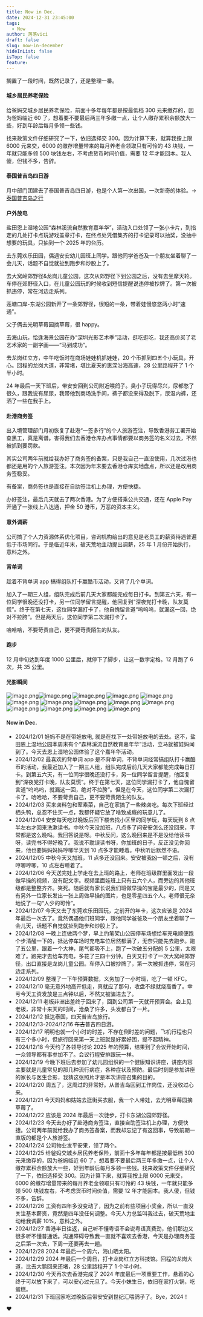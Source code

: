 ```yaml
---
title: Now in Dec.
date: 2024-12-31 23:45:00
tags:
  - Now
author: 落落vici
draft: false
slug: now-in-december
hideInList: false
isTop: false
feature:
---
```

搁置了一段时间，既然记录了，还是整理一番。

#### 城乡居民养老保险
给爸妈交城乡居民养老保险，前面十多年每年都是按最低档 300 元来缴存的，因为爸妈临近 60 了，想着要不要最后两三年多缴一点，让个人缴存累积余额放大一些，好到年龄后每月多领一些钱。

找来政策文件仔细研究了一下，依旧选择交 300。因为计算下来，就算我按上限 6000 元来交，6000 的缴存增量带来的每月养老金领取只有可怜的 43 块钱，一年就只能多领 500 块钱左右，不考虑货币时间价值，需要 12 年才能回本。我人傻，但钱不多，告辞。

#### 泰国普吉岛四日游
月中部门团建去了泰国普吉岛四日游，也是个人第一次出国，一次新奇的体验。→ [泰国普吉岛之行](https://hux.ink/posts/travel-to-phuket/)

#### 户外放电
盐田恩上湿地公园“森林溪流自然教育嘉年华”，活动入口处领了一张小卡片，到指定的几处打卡点玩游戏盖章打卡，在终点处凭借集齐的打卡记录可以抽奖，没抽中想要的玩具，只抽到一个 2025 年的台历。

去东莞欢乐田园，偶遇安安幼儿园班上同学。跟他同学爸爸及一个朋友坐着聊了一会儿天，话题不自觉就扯到跑步和炒股上了。

去大窝岭郊野径&龙岗儿童公园，这次从郊野径下到公园之后，没有去坐摩天轮。车停在郊野径入口，在儿童公园玩的时候收到短信提醒说违停被抄牌了。第一次被抓违停，常在河边走系列。

莲塘口岸-东湖公园新开了一条郊野径，很短的一条，带着娃慢悠悠两小时“速通”。

父子俩去光明草莓园摘草莓，很 happy。

去海山玩，恰逢海景公园在办“深圳光影艺术季”活动，逛吃逛吃，我还高价买了老艺术家的一副字画——“马到成功”。

去龙岗红立方，中午吃饭时在商场娃娃机抓娃娃，20 个币抓到四五个小玩具，开心。回程的龙岗大道，非常堵，堪比夏天的惠深沿海高速，28 公里路程开了 1 个半小时。 

24 年最后一天下班后，带安安回到公司附近喂鸽子。臭小子玩得尽兴，尿都憋了很久，跟我说有尿尿，我带他到商场洗手间，裤子都没来得及脱下，尿湿内裤，还洒了一些在我手上。

#### 赴港商务签
出入境管理部门月初恢复了赴港“一签多行”的个人旅游签注，导致香港劳工署开始查黑工，真是离谱。害得我们去香港仓库办点事情都要以商务签的名义过去，不然被抓到要罚款。

其实公司两年前就给我办好了商务签的备案，只是我自己一直没使用，几次过港也都还是用的个人旅游签注。本次因为年末要去香港仓库实地盘点，所以还是改用商务签稳妥。

有备案，商务签也是直接在自助签注机上办理，方便快捷。

办好签注，最后几天就去了两次香港。为了方便搭乘公共交通，还在 Apple Pay 开通了一张线上八达通，押金 50 港币，万恶的资本主义。

#### 意外调薪
公司搞了个人力资源体系优化项目，咨询机构给出的意见是老员工的薪资待遇普遍低于市场同行。于是临近年末，破天荒地主动提出调薪，25 年 1 月份开始执行，意料之外。

#### 背单词
趁着不背单词 app 搞得组队打卡赢酷币活动，又背了几个单词。

加入了一期三人组，组队完成后前几天大家都能完成每日打卡。到第五六天，有一位同学很晚还没打卡，另一位同学留言提醒，他回复到“深夜党打卡晚，队友莫慌”。终于在第七天，这位同学漏打卡了，他自愧留言道“呜呜呜，就漏这一回，绝对不拉胯”。但是两天后，这位同学第二次漏打卡了。

哈哈哈，不要苛责自己，更不要苛责陌生的队友。

#### 跑步
12 月中旬达到年度 1000 公里后，就停下了脚步，让这一数字定格。12 月跑了 6 次，共 35 公里。

#### 光影瞬间
![image.png](https://img.hux.ink/image/2025/01/202501081358057.png)![image.png](https://img.hux.ink/image/2025/01/202501081400058.png)
![image.png](https://img.hux.ink/image/2025/01/202501081401243.png)
![image.png](https://img.hux.ink/image/2025/01/202501081402446.png)
![image.png](https://img.hux.ink/image/2025/01/202501081404674.png)
![image.png](https://img.hux.ink/image/2025/01/202501081405069.png)
![image.png](https://img.hux.ink/image/2025/01/202501081405047.png)
![image.png](https://img.hux.ink/image/2025/01/202501081406360.png)
![image.png](https://img.hux.ink/image/2025/01/202501081406008.png)
![image.png](https://img.hux.ink/image/2025/01/202501081407992.png)
![image.png](https://img.hux.ink/image/2025/01/202501081407817.png)
![image.png](https://img.hux.ink/image/2025/01/202501081407658.png)
![image.png](https://img.hux.ink/image/2025/01/202501081408340.png)
![image.png](https://img.hux.ink/image/2025/01/202501081409285.png)

#### Now in Dec.
- 2024/12/01 娃妈不是在带娃放电, 就是在找下一处带娃放电的去处。这不，盐田恩上湿地公园本周末有个“森林溪流自然教育嘉年华”活动，立马就被娃妈闻到了。今天去恩上湿地公园体验了这个嘉年华活动。
- 2024/12/02 最喜欢的背单词 app 是不背单词，不背单词经常搞组队打卡赢酷币的活动，我最近加入了一期三人组，组队完成后前几天大家都能完成每日打卡。到第五六天，有一位同学很晚还没打卡，另一位同学留言提醒，他回复到“深夜党打卡晚，队友莫慌”。终于在第七天，这位同学漏打卡了，他自愧留言道“呜呜呜，就漏这一回，绝对不拉胯”。但是在今天，这位同学第二次漏打卡了。哈哈哈，不要苛责自己，更不要苛责陌生的队友。
- 2024/12/03 买来卤料包和荤素菜，自己在家搞了一些辣卤吃。每次下班经过栖头鸭，总忍不住买一点，我都怀疑它放了啥致成瘾的玩意儿了。 
- 2024/12/04 安安每天吃过晚饭后回下楼去找小区里的同学玩，每天玩到 8 点半左右才回来洗漱读书。中秋今天没加班，八点多了问安安怎么还没回来，平常都是这么晚吗。我回答说是呀。中秋反问，这么晚回来是不是没给他读书呀，读完书不得好晚了。我说不耽误读书呀，你加班的日子，反正没见你回来，他也要妈妈妈妈哼唧半天到 10 点多才能睡着。中秋听后默然不语。
- 2024/12/05 中秋今天又加班，11 点多还没回来。安安被我凶一顿之后，没有哼唧哼唧，10 点左右睡着了。
- 2024/12/06 今天送完娃上学走在去上班的路上，老师在班级群里面发出一段做早操的视频，没有配文字。视频里面娃班上只有五六个人，而旁边的其他班级都是整整齐齐。笑死。随后就有家长说我们班做早操的宝是最少的，同是又有另外一位家长发出一张上周做早操的图片，也是零星四五个人。老师很无奈地说了一句“人少的可怜”。
- 2024/12/07 今天又去了东莞欢乐田园玩，之前开的年卡，这次应该是 2024 年最后一次去了。竟然偶遇他们班同学，跟他同学爸爸及一个朋友坐着聊了一会儿天，话题不自觉就扯到跑步和炒股上了。
- 2024/12/08 一晚上连做两个梦，早上约笔架山公园停车场想给车充电顺便跑个步清醒一下的，抵达停车场时充电车位居然都满了，无奈只能先去跑步。跑了五公里，跟着一个大神，尾气都吸不上，跑了一次破五分配的 5 公里，太艰难了。跑完才去给车充电，多花了三四十分钟。白天又打卡了一次大窝岭郊野径，出口直接是龙岗儿童公园。车停入口被抄牌了，第一次被抓违停，常在河边走系列。
- 2024/12/09 整理了一下午预算数据，义务加了一小时班，吃了一顿 KFC。 
- 2024/12/10 毫无意外地高开低走，真就应了那句，收盘不绿就烧高香了。幸亏今天工资发放是三点钟以后，不然又被骗进去了。 
- 2024/12/11 老板非洲出差终于回来了，回到公司第一天就开预算会。会上见老板，非常十来天的时间，沧桑了许多，头发都白了一片。 
- 2024/12/12 抵达泰国，四天普吉岛旅行。
- 2024/12/13-2024/12/16 ~~布吉~~普吉四日游。 
- 2024/12/17 明明也就一个小时的时差，不存在倒时差的问题，飞机行程也只有三个多小时，但旅行回来第一天上班就是好累好困，提不起精神。
- 2024/12/18 今天约了各领导讨论 2025 年的预算，结果到了会议开始时间，一众领导都有事参加不了。会议行程安排跟玩一样。 
- 2024/12/19 今晚下班后去参加了幼儿园组织的一个健康知识讲座，讲座内容主要就是儿童常见的那几种流行病症，各种症状及预防。最后时刻是参加讲座的家长与医生合影，我猜这张照片才是本次讲座召集的目的。
- 2024/12/20 周五了，这周过的非常好。从普吉岛回到工作岗位，还没收过心来。 
- 2024/12/21 今天妈妈和姑姑去逛街买衣服，我一个人带娃，去光明草莓园摘草莓了。 
- 2024/12/22 应该是 2024 年最后一次徒步，打卡东湖公园郊野径。
- 2024/12/23 今天去办好了赴港商务签注，直接自助签注机上办理，方便快捷。公司两年前就给我办了商务签备案，而我却忘记了有这回事，导致前期一直版的都是个人旅游签。
- 2024/12/24 公司物业发平安果，领了两个。 
- 2024/12/25 给爸妈交城乡居民养老保险，前面十多年每年都是按最低档 300 元来缴存的，因为爸妈临近 60 了，想着要不要最后两三年多缴一点，让个人缴存累积余额放大一些，好到年龄后每月多领一些钱。找来政策文件仔细研究了一下，依旧选择交 300。因为计算下来，就算我按上限 6000 元来交，6000 的缴存增量带来的每月养老金领取只有可怜的 43 块钱，一年就只能多领 500 块钱左右，不考虑货币时间价值，需要 12 年才能回本。我人傻，但钱不多，告辞。
- 2024/12/26 工资有四年多没变动了，因为之前有些项目小奖金，所以一直没关注基本薪资，竟然是四年没任何调整。今天人力总监叫我过去，破天荒地主动给我调薪 10%，意料之外。
- 2024/12/27 香港半日往返，自己听不懂粤语不会说粤语真费劲，他们那边又很多听不懂普通话。沟通障碍导致我一直就不喜欢去香港，今天是办理商务签之后第一次去，下周一还要再去一趟。
- 2024/12/28 2024 年最后一个周六，海山晒太阳。
- 2024/12/29 2024 年最后一个周日，打卡龙岗红立方科技馆。回程的龙岗大道，比去大鹏回来还堵，28 公里路程开了 1 个半小时。 
- 2024/12/30 今天再次去香港完成了 2024 年度最后一项重要工作，悬着的心终于可以放下来了，可以安心过元旦了。今天小妹生日，依旧在家打火锅，吃蛋糕。 
- 2024/12/31 下班回家吃过晚饭后带安安到世纪汇喂鸽子了。Bye，2024！

❤
